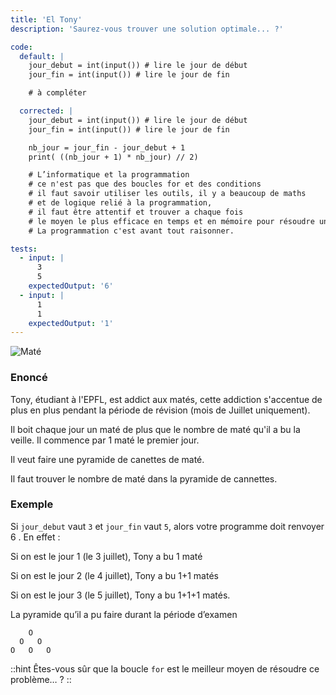 ```yaml
---
title: 'El Tony'
description: 'Saurez-vous trouver une solution optimale... ?'

code:
  default: |
    jour_debut = int(input()) # lire le jour de début
    jour_fin = int(input()) # lire le jour de fin

    # à compléter

  corrected: |
    jour_debut = int(input()) # lire le jour de début
    jour_fin = int(input()) # lire le jour de fin

    nb_jour = jour_fin - jour_debut + 1
    print( ((nb_jour + 1) * nb_jour) // 2)

    # L’informatique et la programmation
    # ce n'est pas que des boucles for et des conditions
    # il faut savoir utiliser les outils, il y a beaucoup de maths
    # et de logique relié à la programmation,
    # il faut être attentif et trouver a chaque fois
    # le moyen le plus efficace en temps et en mémoire pour résoudre un problème.
    # La programmation c'est avant tout raisonner.

tests:
  - input: |
      3
      5
    expectedOutput: '6'
  - input: |
      1
      1
    expectedOutput: '1'
---
```


![Maté](/banner/tony.png)

### Enoncé

Tony, étudiant à l'EPFL, est addict aux matés, cette addiction s'accentue de plus en plus pendant la période de révision (mois de Juillet uniquement).

Il boit chaque jour un maté de plus que le nombre de maté qu'il a bu la veille. Il commence par 1 maté le premier jour.

Il veut faire une pyramide de canettes de maté.

Il faut trouver le nombre de maté dans la pyramide de cannettes.

### Exemple

Si `jour_debut` vaut `3` et `jour_fin` vaut `5`, alors votre programme doit renvoyer 6 . En effet :

Si on est le jour 1 (le 3 juillet), Tony a bu 1 maté

Si on est le jour 2 (le 4 juillet), Tony a bu 1+1 matés

Si on est le jour 3 (le 5 juillet), Tony a bu 1+1+1 matés.

La pyramide qu’il a pu faire durant la période d’examen

```
    O
  O   O
O   O   O
```

::hint
Êtes-vous sûr que la boucle `for` est le meilleur moyen de résoudre ce problème… ?
::
